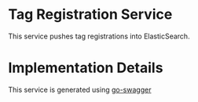 # Tag Registration Service

This service pushes tag registrations into ElasticSearch.

# Implementation Details

This service is generated using [go-swagger](https://github.com/go-swagger/go-swagger)
